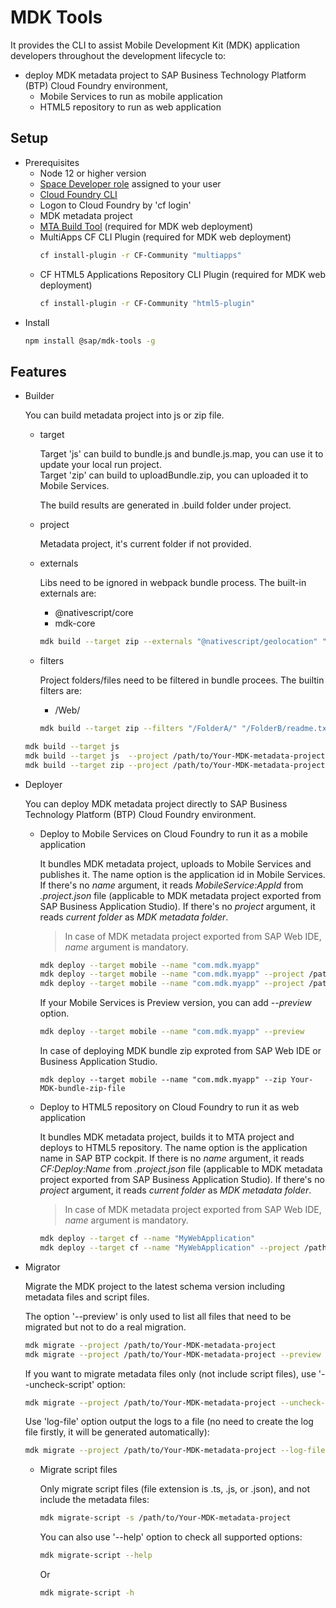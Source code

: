 # MDK Tools
It provides the CLI to assist Mobile Development Kit (MDK) application developers throughout the development lifecycle to:
- deploy MDK metadata project to SAP Business Technology Platform (BTP) Cloud Foundry environment,
    - Mobile Services to run as mobile application
    - HTML5 repository to run as web application

## Setup

- Prerequisites
    - Node 12 or higher version
    - [Space Developer role]( https://help.sap.com/viewer/65de2977205c403bbc107264b8eccf4b/Cloud/en-US/09076385086b4da3bd1808d5ef572862.html) assigned to your user
    - [Cloud Foundry CLI](https://docs.cloudfoundry.org/cf-cli/install-go-cli.html)
    - Logon to Cloud Foundry by 'cf login'
    - MDK metadata project
    - [MTA Build Tool](https://sap.github.io/cloud-mta-build-tool/) (required for MDK web deployment)
    - MultiApps CF CLI Plugin (required for MDK web deployment)
        ```bash
        cf install-plugin -r CF-Community "multiapps"
        ```
    - CF HTML5 Applications Repository CLI Plugin (required for MDK web deployment)
        ```bash
        cf install-plugin -r CF-Community "html5-plugin"
        ```
- Install
    ```bash
    npm install @sap/mdk-tools -g
    ```
## Features

- Builder

    You can build metadata project into js or zip file.
    - target

        Target 'js' can build to bundle.js and bundle.js.map, you can use it to update your local run project.   
        Target 'zip' can build to uploadBundle.zip, you can uploaded it to Mobile Services.
        
        The build results are generated in .build folder under project.
    - project

        Metadata project, it's current folder if not provided.

    - externals

        Libs need to be ignored in webpack bundle process. The built-in externals are:
        - @nativescript/core
        - mdk-core

        ```bash
        mdk build --target zip --externals "@nativescript/geolocation" "external2"
        ```

    - filters

        Project folders/files need to be filtered in bundle procees. The builtin filters are:
        - /Web/

        ```bash
        mdk build --target zip --filters "/FolderA/" "/FolderB/readme.txt"
        ```

    ```bash
    mdk build --target js
    mdk build --target js  --project /path/to/Your-MDK-metadata-project 
    mdk build --target zip --project /path/to/Your-MDK-metadata-project
    ```
    

- Deployer

    You can deploy MDK metadata project directly to SAP Business Technology Platform (BTP) Cloud Foundry environment.

    - Deploy to Mobile Services on Cloud Foundry to run it as a mobile application

        It bundles MDK metadata project, uploads to Mobile Services and publishes it.
        The name option is the application id in Mobile Services. If there's no *name* argument, it reads *MobileService:AppId* from *\.project.json* file (applicable to MDK metadata project exported from SAP Business Application Studio). If there's no *project* argument, it reads *current folder* as *MDK metadata folder*.

        >In case of MDK metadata project exported from SAP Web IDE, *name* argument is mandatory.

        ```bash
        mdk deploy --target mobile --name "com.mdk.myapp" 
        mdk deploy --target mobile --name "com.mdk.myapp" --project /path/to/Your-MDK-metadata-project
        mdk deploy --target mobile --name "com.mdk.myapp" --project /path/to/Your-MDK-metadata-project --showqr
        ```

        If your Mobile Services is Preview version, you can add *--preview* option.
        ```bash
        mdk deploy --target mobile --name "com.mdk.myapp" --preview
        ```
        In case of deploying MDK bundle zip exproted from SAP Web IDE or Business Application Studio.
        ```
        mdk deploy --target mobile --name "com.mdk.myapp" --zip Your-MDK-bundle-zip-file
        ```

    - Deploy to HTML5 repository on Cloud Foundry to run it as web application

        It bundles MDK metadata project, builds it to MTA project and deploys to HTML5 repository.
        The name option is the application name in SAP BTP cockpit. If there is no *name* argument, it reads *CF:Deploy:Name* from *\.project.json* file (applicable to MDK metadata project exported from SAP Business Application Studio). If there's no *project* argument, it reads *current folder* as *MDK metadata folder*.

        >In case of MDK metadata project exported from SAP Web IDE, *name* argument is mandatory.

        ```bash
        mdk deploy --target cf --name "MyWebApplication"
        mdk deploy --target cf --name "MyWebApplication" --project /path/to/Your-MDK-metadata-project 
        ```
- Migrator

    Migrate the MDK project to the latest schema version including metadata files and script files.

    The option '--preview' is only used to list all files that need to be migrated but not to do a real migration.
    ```bash
    mdk migrate --project /path/to/Your-MDK-metadata-project 
    mdk migrate --project /path/to/Your-MDK-metadata-project --preview
    ```

    If you want to migrate metadata files only (not include script files), use '--uncheck-script' option:
    ```bash
    mdk migrate --project /path/to/Your-MDK-metadata-project --uncheck-script
    ```

    Use 'log-file' option output the logs to a file (no need to create the log file firstly, it will be generated automatically):
    ```bash
    mdk migrate --project /path/to/Your-MDK-metadata-project --log-file /path/to/log-file.txt
    ```

    - Migrate script files
    
        Only migrate script files (file extension is .ts, .js, or .json), and not include the metadata files:
        ```bash
        mdk migrate-script -s /path/to/Your-MDK-metadata-project
        ```
        You can also use '--help' option to check all supported options:
        ```bash
        mdk migrate-script --help
        ```
        Or
        ```bash
        mdk migrate-script -h
        ```